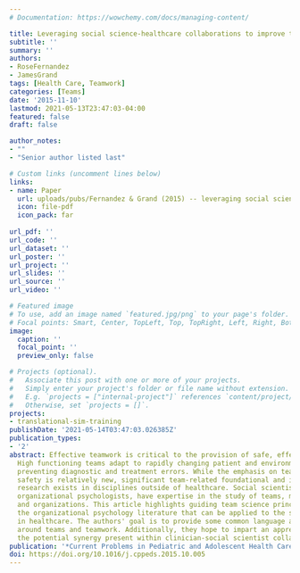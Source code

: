 ```yaml
---
# Documentation: https://wowchemy.com/docs/managing-content/

title: Leveraging social science-healthcare collaborations to improve teamwork and patient safety
subtitle: ''
summary: ''
authors:
- RoseFernandez
- JamesGrand
tags: [Health Care, Teamwork]
categories: [Teams]
date: '2015-11-10'
lastmod: 2021-05-13T23:47:03-04:00
featured: false
draft: false

author_notes:
- ""
- "Senior author listed last"

# Custom links (uncomment lines below)
links:
- name: Paper
  url: uploads/pubs/Fernandez & Grand (2015) -- leveraging social science-healthcare collaborations.pdf
  icon: file-pdf
  icon_pack: far
  
url_pdf: ''
url_code: ''
url_dataset: ''
url_poster: ''
url_project: ''
url_slides: ''
url_source: ''
url_video: ''

# Featured image
# To use, add an image named `featured.jpg/png` to your page's folder.
# Focal points: Smart, Center, TopLeft, Top, TopRight, Left, Right, BottomLeft, Bottom, BottomRight.
image:
  caption: ''
  focal_point: ''
  preview_only: false

# Projects (optional).
#   Associate this post with one or more of your projects.
#   Simply enter your project's folder or file name without extension.
#   E.g. `projects = ["internal-project"]` references `content/project/deep-learning/index.md`.
#   Otherwise, set `projects = []`.
projects: 
- translational-sim-training
publishDate: '2021-05-14T03:47:03.026385Z'
publication_types:
- '2'
abstract: Effective teamwork is critical to the provision of safe, effective healthcare.
  High functioning teams adapt to rapidly changing patient and environmental factors,
  preventing diagnostic and treatment errors. While the emphasis on teamwork and patient
  safety is relatively new, significant team-related foundational and implementation
  research exists in disciplines outside of healthcare. Social scientists, including,
  organizational psychologists, have expertise in the study of teams, multi-team units,
  and organizations. This article highlights guiding team science principles from
  the organizational psychology literature that can be applied to the study of teams
  in healthcare. The authors' goal is to provide some common language and understanding
  around teams and teamwork. Additionally, they hope to impart an appreciation for
  the potential synergy present within clinician-social scientist collaborations.
publication: '*Current Problems in Pediatric and Adolescent Health Care, 45*, 370-377'
doi: https://doi.org/10.1016/j.cppeds.2015.10.005
---
```

